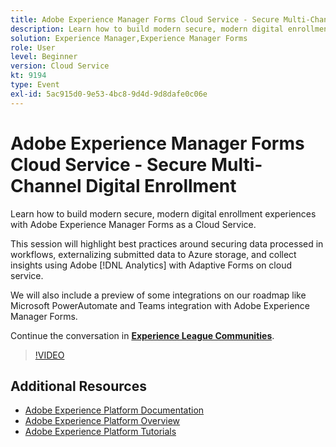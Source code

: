 ```yaml
---
title: Adobe Experience Manager Forms Cloud Service - Secure Multi-Channel Digital Enrollment
description: Learn how to build modern secure, modern digital enrollment experiences with Adobe Experience Manager Forms as a Cloud Service. This session will highlight best practices around securing data processed in workflows, externalizing submitted data to Azure storage, and collect insights using Adobe [!DNL Analytics] with Adaptive Forms on cloud service.
solution: Experience Manager,Experience Manager Forms
role: User
level: Beginner
version: Cloud Service
kt: 9194
type: Event
exl-id: 5ac915d0-9e53-4bc8-9d4d-9d8dafe0c06e
---
```

# Adobe Experience Manager Forms Cloud Service - Secure Multi-Channel Digital Enrollment

Learn how to build modern secure, modern digital enrollment experiences with Adobe Experience Manager Forms as a Cloud Service.

This session will highlight best practices around securing data processed in workflows, externalizing submitted data to Azure storage, and collect insights using Adobe [!DNL Analytics] with Adaptive Forms on cloud service.

We will also include a preview of some integrations on our roadmap like Microsoft PowerAutomate and Teams integration with Adobe Experience Manager Forms.

Continue the conversation in **[Experience League Communities](https://adobe.ly/3CQjKgg)**.

>[!VIDEO](https://video.tv.adobe.com/v/337887/?quality=12&learn=on&hidetitle=true)

## Additional Resources

- [Adobe Experience Platform Documentation](https://experienceleague.adobe.com/docs/experience-platform.html)
- [Adobe Experience Platform Overview](https://experienceleague.adobe.com/docs/experience-platform/landing/home.html)
- [Adobe Experience Platform Tutorials](https://experienceleague.adobe.com/docs/platform-learn/tutorials/overview.html?lang=en)
